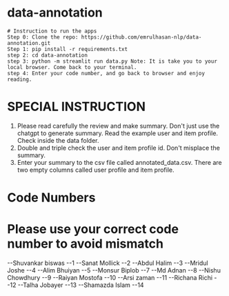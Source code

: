 # data-annotation
    # Instruction to run the apps
    Step 0: Clone the repo: https://github.com/emrulhasan-nlp/data-annotation.git
    Step 1: pip install -r requirements.txt
    step 2: cd data-annotation
    step 3: python -m streamlit run data.py Note: It is take you to your local browser. Come back to your terminal.
    step 4: Enter your code number, and go back to browser and enjoy reading.

# SPECIAL INSTRUCTION

1. Please read carefully the review and make summary. Don't just use the chatgpt to generate summary. Read the example user and item profile. Check inside the data folder.
2. Double and triple check the user and item profile id. Don't misplace the summary.
3. Enter your summary to the csv file called annotated_data.csv. There are two empty columns called user profile and item profile.

# Code Numbers
 # Please use your correct code number to avoid mismatch
--Shuvankar biswas  --1
--Sanat Mollick --2
--Abdul Halim  --3
--Mridul Joshe --4
--Alim Bhuiyan  --5
--Monsur Biplob --7
--Md Adnan --8
--Nishu Chowdhury --9
--Raiyan Mostofa --10
--Arsi zaman --11
--Richana Richi --12
--Talha Jobayer --13
--Shamazda Islam --14
